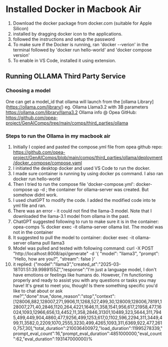 # Installed Docker in Macbook Air
1. Download the docker package from docker.com (suitable for Apple Silicon)
2. installed by dragging docker icon to the applications. 
3. followed the instructions and setup the password
4. To make sure if the Docker is running, ran 'docker --verion' in the terminal followed by 'docker run hello-world' and 'docker compose version'
5. To enable in VS Code, installed it using extension. 

## Running OLLAMA Third Party Service

### Choosing a model 
One can get a model_id that ollama will launch from the [ollama Library] (https://ollama.com/library/)
eg. Ollama Llama3.2 with 3B parameters https://ollama.com/library/llama3.2
Ollama info @ Opea GitHub: https://github.com/opea-project/GenAIComps/tree/main/comps/third_parties/ollama

### Steps to run the Ollama in my macbook air
1. Initially I copied and pasted the compose.yml file from opea github repo: https://github.com/opea-project/GenAIComps/blob/main/comps/third_parties/ollama/deployment/docker_compose/compose.yaml
2. I initiated the desktop docker and used VS Code to run the docker.
3. I made sure container is running by using docker ps command. I also ran docker run hello-world 
4. Then I tried to run the compose file 'docker-compose.yml': docker-compose up -d ; the container for ollama-server was created. But somehow didnt work. 
5. I used chatGPT to modify the code. I added the modified code into te yml file and ran.
6. There was an error - it could not find the llama-3 model. Note that I downloaded the llama-3.1 model from ollama in the past.
7. ChatGPT suggested following to run to make sure it is in the container: opea-comps % docker exec -it ollama-server ollama list. The model was not in the container
8. It suggested to pull the model to container: docker exec -it ollama-server ollama pull llama3
9. Model was pulled and tested with following command: curl -X POST "http://localhost:8008/api/generate" -d '{
  "model": "llama3",
  "prompt": "Hello, how are you?",
  "stream": false
}'
10. it replied: {"model":"llama3","created_at":"2025-03-18T01:51:39.9989155Z","response":"I'm just a language model, I don't have emotions or feelings like humans do. However, I'm functioning properly and ready to assist you with any questions or tasks you may have! It's great to meet you, though! Is there something specific you'd like to chat about or ask me?","done":true,"done_reason":"stop","context":[128006,882,128007,271,9906,11,1268,527,499,30,128009,128006,78191,128007,271,40,2846,1120,264,4221,1646,11,358,1541,956,617,21958,477,16024,1093,12966,656,13,4452,11,358,2846,31301,10489,323,5644,311,7945,499,449,904,4860,477,9256,499,1253,617,0,1102,596,2294,311,3449,499,11,3582,0,2209,1070,2555,3230,499,4265,1093,311,6369,922,477,2610,757,30],"total_duration":210036400972,"load_duration":11995278339,"prompt_eval_count":16,"prompt_eval_duration":4851000000,"eval_count":62,"eval_duration":193147000000}%  
